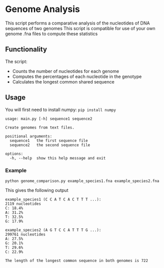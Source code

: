 # Genome Analysis
This script performs a comparative analysis of the nucleotides of DNA sequences of two 
genomes
This script is compatible for use of your own genome .fna files to compute these 
statistics 
## Functionality
The script:
- Counts the number of nucleotides for each genome
- Computes the percentages of each nucleotide in the genotype
- Calculates the longest common shared sequence
## Usage
You will first need to install numpy: `pip install numpy`
```
usage: main.py [-h] sequence1 sequence2

Create genomes from text files.

positional arguments:
  sequence1   the first sequence file
  sequence2   the second sequence file

options:
  -h, --help  show this help message and exit
```
### Example
```
python genome_comparison.py example_species1.fna example_species2.fna
```
This gives the following output
```
example_species1 (C C A T C A C T T T ...):
2119 nucleotides
C: 18.4%
A: 31.2%
T: 32.5%
G: 17.9%

example_species2 (A G T C C A T T T G ...):
299761 nucleotides
A: 27.5%
G: 20.1%
T: 29.6%
C: 22.9%

The length of the longest common sequence in both genomes is 722
```
